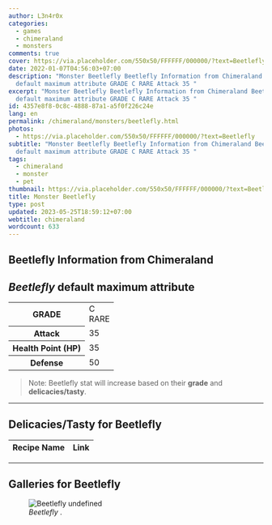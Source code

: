 ```yaml
---
author: L3n4r0x
categories:
  - games
  - chimeraland
  - monsters
comments: true
cover: https://via.placeholder.com/550x50/FFFFFF/000000/?text=Beetlefly
date: 2022-01-07T04:56:03+07:00
description: "Monster Beetlefly Beetlefly Information from Chimeraland Beetlefly
  default maximum attribute GRADE C RARE Attack 35 "
excerpt: "Monster Beetlefly Beetlefly Information from Chimeraland Beetlefly
  default maximum attribute GRADE C RARE Attack 35 "
id: 4357e8f8-0c8c-4888-87a1-a5f0f226c24e
lang: en
permalink: /chimeraland/monsters/beetlefly.html
photos:
  - https://via.placeholder.com/550x50/FFFFFF/000000/?text=Beetlefly
subtitle: "Monster Beetlefly Beetlefly Information from Chimeraland Beetlefly
  default maximum attribute GRADE C RARE Attack 35 "
tags:
  - chimeraland
  - monster
  - pet
thumbnail: https://via.placeholder.com/550x50/FFFFFF/000000/?text=Beetlefly
title: Monster Beetlefly
type: post
updated: 2023-05-25T18:59:12+07:00
webtitle: chimeraland
wordcount: 633
---
```


<link
  rel="stylesheet"
  href="https://rawcdn.githack.com/dimaslanjaka/Web-Manajemen/870a349/css/bootstrap-5-3-0-alpha3-wrapper.css"
/>
<section id="bootstrap-wrapper">
  <div data-bs-theme="dark">
    <h2>Beetlefly Information from Chimeraland</h2>
    <h2 id="attribute"><i>Beetlefly</i> default maximum attribute</h2>
    <div class="row">
      <div class="col mb-2">
        <div class="card">
          <div class="card-body">
            <table>
              <tr>
                <th>GRADE</th>
                <td>C <br /><span class="text-primary">RARE</span></td>
              </tr>
              <tr>
                <th>Attack</th>
                <td>35</td>
              </tr>
              <tr>
                <th>Health Point (HP)</th>
                <td>35</td>
              </tr>
              <tr>
                <th>Defense</th>
                <td>50</td>
              </tr>
            </table>
          </div>
        </div>
      </div>
    </div>
    <blockquote class="bd-callout bd-callout-warning">
      Note: Beetlefly stat will increase based on their <b>grade</b> and
      <b>delicacies/tasty</b>.
    </blockquote>
    <hr />
    <h2 id="delicacies">Delicacies/Tasty for Beetlefly</h2>
    <div class="card">
      <div class="card-body">
        <div class="table-responsive">
          <table class="table table-striped">
            <thead>
              <tr>
                <th>Recipe Name</th>
                <th>Link</th>
              </tr>
            </thead>
            <tbody></tbody>
          </table>
        </div>
      </div>
    </div>
    <hr />
    <div id="gallery">
      <h2>Galleries for Beetlefly</h2>
      <div class="row">
        <div class="col-lg-6 col-12">
          <figure>
            <img
              src="https://www.webmanajemen.com/undefined"
              alt="Beetlefly undefined"
            />
            <figcaption style="word-wrap: break-word">
              <i>Beetlefly</i> .
            </figcaption>
          </figure>
        </div>
      </div>
    </div>
  </div>
</section>